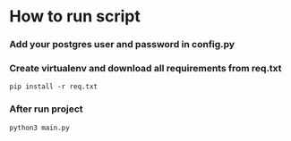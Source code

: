 # How to run script

### Add your postgres user and password in config.py

### Create virtualenv and download all requirements from req.txt
`pip install -r req.txt`

### After run project 
`python3 main.py`
